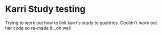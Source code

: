 # Karri Study testing

Trying to work out how to link karri's study to qualtrics. Couldn't work out her code so re-made it...oh well
